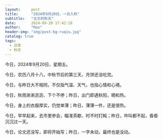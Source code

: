 ```yaml
---
layout:     post
title:      "2024年9月20日，一日入秋"
subtitle:   "北方的秋天"
date:       2024-09-20 17:42:18
author:     "Mao"
header-img: "img/post-bg-ruqiu.jpg"
catalog: true
tags:
  - 日常
  - 秋天
---
```


今日，2024年9月20日，星期五。

今日，农历八月十八，中秋节后的第三天，月饼还没吃完。

今日，与昨日大不相同，不仅指气温、天气，也指心情和心境。

今日，秋雨淅淅沥沥、下个不停；昨日，出门即遇秋阳，晒和热。

今日，身上的衣服厚实，仍觉单薄；昨日，薄薄一件，还是很热。

今日，早早起来，去市里参会，瞄准茶歇、时不时打盹；昨日，咋叫都不起，昏昏沉沉过一天。

今日，论文还没写，即将开始写；昨日，一字未动，最终也是没动。


